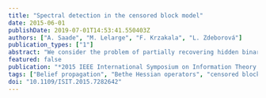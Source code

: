 ```yaml
---
title: "Spectral detection in the censored block model"
date: 2015-06-01
publishDate: 2019-07-01T14:53:41.550403Z
authors: ["A. Saade", "M. Lelarge", "F. Krzakala", "L. Zdeborová"]
publication_types: ["1"]
abstract: "We consider the problem of partially recovering hidden binary variables from the observation of (few) censored edge weights, a problem with applications in community detection, correlation clustering and synchronization. We describe two spectral algorithms for this task based on the non-backtracking and the Bethe Hessian operators. These algorithms are shown to be asymptotically optimal for the partial recovery problem, in that they detect the hidden assignment as soon as it is information theoretically possible to do so."
featured: false
publication: "*2015 IEEE International Symposium on Information Theory (ISIT)*"
tags: ["Belief propagation", "Bethe Hessian operators", "censored block model", "community detection", "correlation clustering", "correlation methods", "Eigenvalues and eigenfunctions", "few censored edge weights", "Glass", "Hessian matrices", "hidden binary variable partial recovery", "Image edge detection", "Physics", "spectral algorithms", "spectral analysis", "spectral detection", "Stochastic processes", "Symmetric matrices", "synchronisation", "synchronization"]
doi: "10.1109/ISIT.2015.7282642"
---
```


